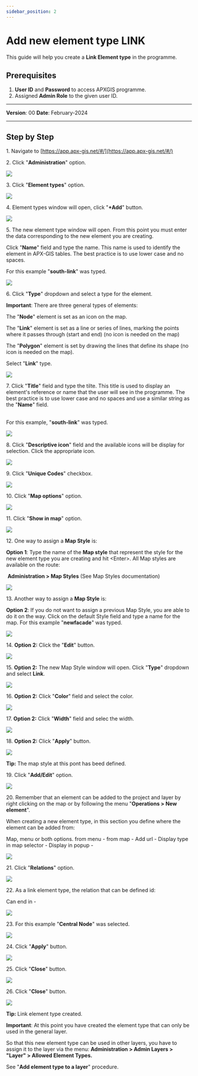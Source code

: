 ```yaml
---
sidebar_position: 2
---
```


# Add new element type LINK

This guide will help you create a **Link Element type** in the programme.

## **Prerequisites**
1.	**User ID** and **Password** to access APXGIS programme.
2.	Assigned **Admin Role** to the given user ID.


------------

**Version**: 00
**Date**: February-2024

------------
## **Step by Step**

1\. Navigate to [https://app.apx-gis.net/#/](https://app.apx-gis.net/#/)


2\. Click "**Administration**" option.

![](/img/downloads/02-create-element-type-link_1.jpeg)


3\. Click "**Element types**" option.

![](/img/downloads/02-create-element-type-link_2.jpeg)


4\. Element types window will open, click "**\+Add**" button.

![](/img/downloads/02-create-element-type-link_3.jpeg)


5\. The new element type window will open. From this point you must enter the data corresponding to the new element you are creating.


 Click "**Name**" field and type the name. This name is used to identify the element in APX-GIS tables. The best practice is to use lower case and no spaces.

 For this example "**south-link**" was typed.

![](/img/downloads/02-create-element-type-link_4.jpeg)


6\. Click "**Type**" dropdown and select a type for the element.

**Important**: There are three general types of elements:

The "**Node**" element is set as an icon on the map.

The "**Link**" element is set as a line or series of lines, marking the points where it passes through (start and end) (no icon is needed on the map)

The "**Polygon**" element is set by drawing the lines that define its shape (no icon is needed on the map).

Select "**Link**" type.

![](/img/downloads/02-create-element-type-link_5.jpeg)


7\. Click "**Title**" field and type the tilte. This title is used to display an element's reference or name that the user will see in the programme. The best practice is to use lower case and no spaces and use a similar string as the "**Name**" field.

\
 For this example, "**south-link**" was typed.

![](/img/downloads/02-create-element-type-link_6.jpeg)


8\. Click "**Descriptive icon**" field and the available icons will be display for selection. Click the appropriate icon.

![](/img/downloads/02-create-element-type-link_7.jpeg)


9\. Click "**Unique Codes**" checkbox.

![](/img/downloads/02-create-element-type-link_8.jpeg)


10\. Click "**Map options**" option.

![](/img/downloads/02-create-element-type-link_9.jpeg)


11\. Click "**Show in map**" option.

![](/img/downloads/02-create-element-type-link_10.jpeg)


12\. One way to assign a **Map Style** is:

**Option 1**: Type the name of the **Map style** that represent the style for the new element type you are creating and hit &lt;Enter&gt;. All Map styles are available on the route:

 **Administration &gt; Map Styles** (See Map Styles documentation)

![](/img/downloads/02-create-element-type-link_11.jpeg)


13\. Another way to assign a **Map Style** is:

**Option 2**: If you do not want to assign a previous Map Style, you are able to do it on the way. Click on the default Style field and type a name for the map. For this example "**newfacade**" was typed.

![](/img/downloads/02-create-element-type-link_12.jpeg)


14\. **Option 2:** Click the "**Edit**" button.

![](/img/downloads/02-create-element-type-link_13.jpeg)


15\. **Option 2:** The new Map Style window will open. Click "**Type**" dropdown and select **Link**.

![](/img/downloads/02-create-element-type-link_14.jpeg)


16\. **Option 2:** Click "**Color**" field and select the color.

![](/img/downloads/02-create-element-type-link_15.jpeg)


17\. **Option 2:** Click "**Width**" field and selec the width.

![](/img/downloads/02-create-element-type-link_16.jpeg)


18\. **Option 2:** Click "**Apply**" button.

![](/img/downloads/02-create-element-type-link_17.jpeg)


**Tip:** The map style at this pont has beed defined.


19\. Click "**Add/Edit**" option.

![](/img/downloads/02-create-element-type-link_18.jpeg)


20\. Remember that an element can be added to the project and layer by right clicking on the map or by following the menu "**Operations &gt; New element**". 

When creating a new element type, in this section you define where the element can be added from:


Map, menu or both options.
from menu -
from map -
Add url -
Display type in map selector -
Display in popup -

![](/img/downloads/02-create-element-type-link_19.jpeg)


21\. Click "**Relations**" option.

![](/img/downloads/02-create-element-type-link_20.jpeg)


22\. As a link element type, the relation that can be defined id: 

Can end in -

![](/img/downloads/02-create-element-type-link_21.jpeg)


23\. For this example "**Central Node**" was selected.

![](/img/downloads/02-create-element-type-link_22.jpeg)


24\. Click "**Apply**" button.

![](/img/downloads/02-create-element-type-link_23.jpeg)


25\. Click "**Close**" button.

![](/img/downloads/02-create-element-type-link_24.jpeg)


26\. Click "**Close**" button.

![](/img/downloads/02-create-element-type-link_25.jpeg)


**Tip:** Link element type created.

**Important**: At this point you have created the element type that can only be used in the general layer.

So that this new element type can be used in other layers, you have to assign it to the layer via the menu: **Administration &gt; Admin Layers &gt; "Layer" &gt; Allowed Element Types.**

See "**Add element type to a layer**" procedure.

